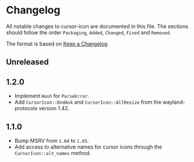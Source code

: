 # Changelog

All notable changes to cursor-icon are documented in this file.
The sections should follow the order `Packaging`, `Added`, `Changed`, `Fixed` and `Removed`.

The format is based on [Keep a Changelog](https://keepachangelog.com/en/1.0.0/).

## Unreleased

## 1.2.0

- Implement `Hash` for `ParseError`.
- Add `CursorIcon::DndAsk` and `CursorIcon::AllResize` from the wayland-protocols version 1.42.

## 1.1.0

- Bump MSRV from `1.64` to `1.65`.
- Add access to alternative names for cursor icons through the `CursorIcon::alt_names` method.
